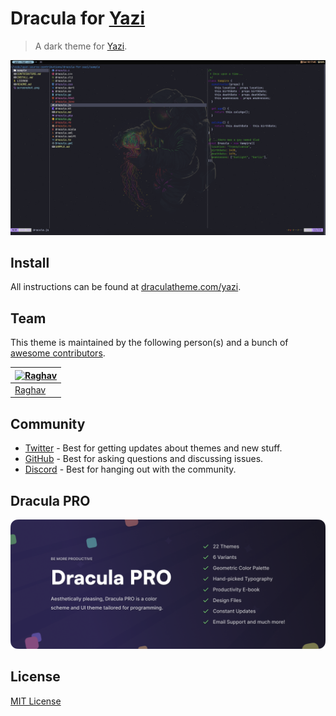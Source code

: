 # Dracula for [Yazi](https://yazi-rs.github.io)

> A dark theme for [Yazi](https://yazi-rs.github.io).

![Screenshot](./screenshot.png)

## Install

All instructions can be found at [draculatheme.com/yazi](https://draculatheme.com/yazi).

## Team

This theme is maintained by the following person(s) and a bunch of [awesome contributors](https://github.com/dracula/foobar/graphs/contributors).

| [![Raghav](https://github.com/raghavkrish.png?size=100)](https://github.com/raghavkrish) |
--------------------------------------------------------------------------------------------- |
| [Raghav](https://github.com/raghavkrish)                                               |

## Community

- [Twitter](https://twitter.com/draculatheme) - Best for getting updates about themes and new stuff.
- [GitHub](https://github.com/dracula/dracula-theme/discussions) - Best for asking questions and discussing issues.
- [Discord](https://draculatheme.com/discord-invite) - Best for hanging out with the community.

## Dracula PRO

[![Dracula PRO](./.github/dracula-pro.png)](https://draculatheme.com/pro)

## License

[MIT License](./LICENSE)
